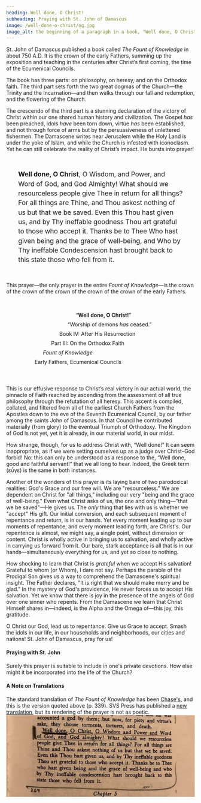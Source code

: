 ```yaml
---
heading: Well done, O Christ!
subheading: Praying with St. John of Damascus
image: /well-done-o-christ/og.jpg
image_alt: the beginning of a paragraph in a book, "Well done, O Christ!"
---
```


St. John of Damascus published a book called <i>The Fount of Knowledge</i> in
about 750 A.D. It is the crown of the early Fathers, summing up the exposition
and teaching in the centuries after Christ’s first coming, the time of the
Ecumenical Councils.

The book has three parts: on philosophy, on heresy, and on the Orthodox faith.
The third part sets forth the two great dogmas of the Church—the Trinity and
the Incarnation—and then walks through our fall and redemption, and the
flowering of the Church.

The crescendo of the third part is a stunning declaration of the victory of
Christ within our one shared human history and civilization. The Gospel _has_
been preached, idols _have_ been torn down, virtue _has_ been established, and
not through force of arms but by the persuasiveness of unlettered fishermen.
The Damascene writes near Jerusalem while the Holy Land is under the yoke of
Islam, and while the Church is infested with iconoclasm. Yet he can still
celebrate the reality of Christ’s impact. He bursts into prayer!

<div style="padding: 24pt; font-size: 13pt; line-height: 19pt;"><b>Well done, O
Christ</b>, O Wisdom, and Power, and Word of God, and God Almighty! What should
we resourceless people give Thee in return for all things? For all things are
Thine, and Thou askest nothing of us but that we be saved. Even this Thou hast
given us, and by Thy ineffable goodness Thou art grateful to those who accept
it. Thanks be to Thee Who hast given being and the grace of well-being, and Who
by Thy ineffable Condescension hast brought back to this state those who fell
from it.</div>

This prayer—the only prayer in the entire <i>Fount of Knowledge</i>—is the
crown of the crown of the crown of the crown of the crown of the early Fathers.

<div style="padding: 24pt;">
 <div style="padding-left: 35%; padding-bottom: 6pt;">&ldquo;<b>Well done, O Christ!</b>&rdquo;</div>
 <div style="padding-left: 30%; padding-bottom: 6pt;">&ldquo;Worship of demons <em>has</em> ceased.&rdquo;</div>
 <div style="padding-left: 25%; padding-bottom: 6pt;">Book IV: After His Resurrection</div>
 <div style="padding-left: 20%; padding-bottom: 6pt;">Part III: On the Orthodox Faith</div>
 <div style="padding-left: 15%; padding-bottom: 6pt;"><i>Fount of Knowledge</i></div>
 <div style="padding-left: 10%; padding-bottom: 6pt;">Early Fathers, Ecumenical Councils</div>
</div>

This is our effusive response to Christ’s real victory in our actual world, the
pinnacle of Faith reached by ascending from the assessment of all true
philosophy through the refutation of all heresy. This ascent is compiled,
collated, and filtered from all of the earliest Church Fathers from the
Apostles down to the eve of the Seventh Ecumenical Council, by our father among
the saints John of Damascus. In that Council he contributed materially (from
glory) to the eventual Triumph of Orthodoxy. The Kingdom of God is not yet, yet
it is already, in our material world, in our midst. 

How strange, though, for us to address Christ with, &ldquo;Well done!&rdquo; It
can seem inappropriate, as if we were setting ourselves up as a judge over
Christ–God forbid! No: this can only be understood as a response to the,
&ldquo;Well done, good and faithful servant!&rdquo; that we all long to hear.
Indeed, the Greek term (εὖγε) is the same in both instances.

Another of the wonders of this prayer is its laying bare of two parodoxical
realities: God's Grace and our free will. We are "resourceless." We are
dependent on Christ for "all things," including our very "being and the grace
of well-being." Even what Christ asks of us, the one and only thing—"that we be
saved"—He gives us. The _only_ thing that lies with us is whether we "accept"
His gift. Our initial conversion, and each subsequent moment of repentance and
return, is in our hands. Yet every moment leading up to our moments of
repentance, and every moment leading forth, are Christ's. Our repentence is
almost, we might say, a single point, without dimension or content. Christ is
wholly active in bringing us to salvation, and wholly active in carrying us
forward from it. Our bare, stark acceptance is all that is in our
hands—simultaneously everything for us, and yet so close to nothing.

How shocking to learn that Christ is _grateful_ when we accept His salvation!
Grateful to whom (or Whom), I dare not say. Perhaps the parable of the Prodigal
Son gives us a way to comprehend the Damascene's spiritual insight. The Father
declares, "It is right that we should make merry and be glad." In the mystery
of God's providence, He never forces us to accept His salvation.  Yet we know
that there is joy in the presence of the angels of God over one sinner who
repents. From the Damascene we learn that Christ Himself shares in—indeed, is
the Alpha and the Omega of—this joy, this gratitude.

O Christ our God, lead us to repentance. Give us Grace to accept. Smash the
idols in our life, in our households and neighborhoods, our cities and nations!
St. John of Damascus, pray for us!


#### Praying with St. John

Surely this prayer is suitable to include in one's private devotions. How else
might it be incorporated into the life of the Church?


#### A Note on Translations

The standard translation of <i>The Fount of Knowledge</i> has been
[Chase's](https://www.cuapress.org/9780813209685/writings/), and this is the
version quoted above (p. 339). SVS Press has published a [new
translation](https://svspress.com/on-the-orthodox-faith-volume-3-of-the-fount-of-knowledge-pps-62/),
but its rendering of the prayer is not as poetic. <a
href="well-done-o-christ.jpg"> <img src="well-done-o-christ.small.jpg"> </a>


<!--
#### Timeline

**2022-01-02**&mdash;I published this page.  
**2020-08-02**&ndash;**2020-11-05**&mdash;I read <i>The Fount of Knowledge</i> with an online book group, in the course of which I discovered this prayer.
-->
